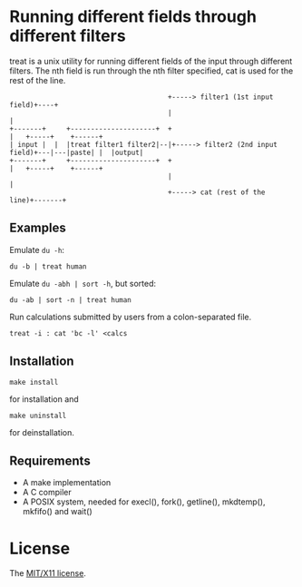 Running different fields through different filters
==================================================

treat is a unix utility for running different fields of the input
through different filters. The nth field is run through the nth filter
specified, cat is used for the rest of the line.

	                                       +-----> filter1 (1st input field)+----+
	                                       |                                     |
	+-------+     +---------------------+  +                                     |   +-----+    +------+
	| input |  |  |treat filter1 filter2|--|+-----> filter2 (2nd input field)+---|---|paste| |  |output|
	+-------+     +---------------------+  +                                     |   +-----+    +------+
	                                       |                                     |
	                                       +-----> cat (rest of the line)+-------+

Examples
---------

Emulate `du -h`:

	du -b | treat human

Emulate `du -abh | sort -h`, but sorted:

	du -ab | sort -n | treat human

Run calculations submitted by users from a colon-separated file.

	treat -i : cat 'bc -l' <calcs

Installation
-------------

	make install

for installation and

	make uninstall

for deinstallation.

Requirements
------------

* A make implementation
* A C compiler
* A POSIX system, needed for execl(), fork(), getline(), mkdtemp(), mkfifo() and wait()

License
=======

The [MIT/X11 license](./LICENSE).
